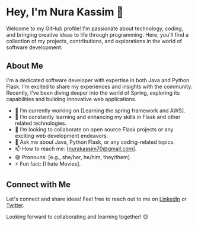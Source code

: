 
# Hey, I'm Nura Kassim 👋

Welcome to my GitHub profile! I'm passionate about technology, coding, and bringing creative ideas to life through programming. Here, you'll find a collection of my projects, contributions, and explorations in the world of software development.

## About Me

I'm a dedicated software developer with expertise in both Java and Python Flask. I'm excited to share my experiences and insights with the community. Recently, I've been diving deeper into the world of Spring, exploring its capabilities and building innovative web applications.

- 🔭 I’m currently working on [Learning the spring framework and AWS].
- 🌱 I’m constantly learning and enhancing my skills in Flask and other related technologies.
- 👯 I’m looking to collaborate on open source Flask projects or any exciting web development endeavors.
- 💬 Ask me about Java, Python Flask, or any coding-related topics.
- 📫 How to reach me: [nurakassim70@gmail.com].
- 😄 Pronouns: [e.g., she/her, he/him, they/them].
- ⚡ Fun fact: [I hate Movies].



## Connect with Me

Let's connect and share ideas! Feel free to reach out to me on [LinkedIn](https://www.linkedin.com/in/nura-mohamed-190507215/) or [Twitter](https://twitter.com/Vector458).

Looking forward to collaborating and learning together! 😊

